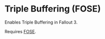 # Triple Buffering (FOSE)

Enables Triple Buffering in Fallout 3.

Requires [FOSE](http://fose.silverlock.org/).
